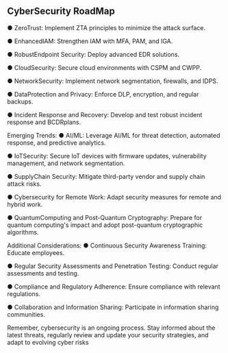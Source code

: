 **<h2>CyberSecurity RoadMap</h2>**

 ● ZeroTrust: Implement ZTA principles to minimize the attack surface.
 
 ● EnhancedIAM: Strengthen IAM with MFA, PAM, and IGA.
 
 ● RobustEndpoint Security: Deploy advanced EDR solutions.
 
 ● CloudSecurity: Secure cloud environments with CSPM and CWPP.
 
 ● NetworkSecurity: Implement network segmentation, firewalls, and IDPS.
 
 ● DataProtection and Privacy: Enforce DLP, encryption, and regular backups.
 
 ● Incident Response and Recovery: Develop and test robust incident response and
 BCDRplans.
 
 Emerging Trends:
 ● AI/ML: Leverage AI/ML for threat detection, automated response, and predictive
 analytics.
 
 ● IoTSecurity: Secure IoT devices with firmware updates, vulnerability management, and
 network segmentation.
 
 ● SupplyChain Security: Mitigate third-party vendor and supply chain attack risks.
 
 ● Cybersecurity for Remote Work: Adapt security measures for remote and hybrid work.
 
 ● QuantumComputing and Post-Quantum Cryptography: Prepare for quantum
 computing's impact and adopt post-quantum cryptographic algorithms.
 
 Additional Considerations:
 ● Continuous Security Awareness Training: Educate employees.
 
 ● Regular Security Assessments and Penetration Testing: Conduct regular
 assessments and testing.
 
 ● Compliance and Regulatory Adherence: Ensure compliance with relevant regulations.
 
 ● Collaboration and Information Sharing: Participate in information sharing communities.
 
 Remember, cybersecurity is an ongoing process. Stay informed about the latest threats,
 regularly review and update your security strategies, and adapt to evolving cyber risks




